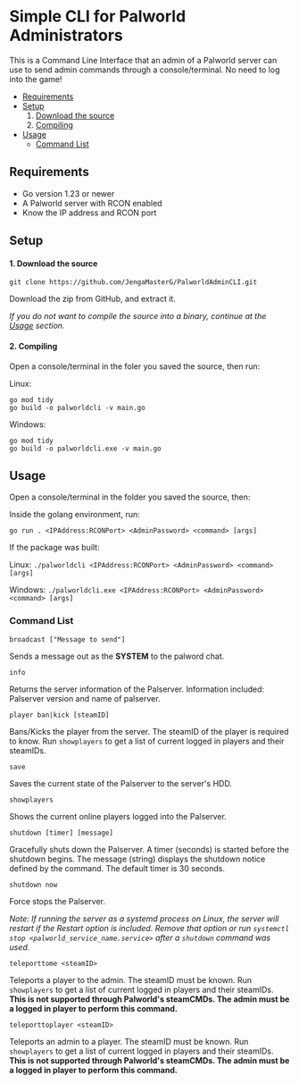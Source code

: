 # Simple CLI for Palworld Administrators
 This is a Command Line Interface that an admin of a Palworld server can use to send admin commands through a console/terminal. No need to log into the game!

- [Requirements](#requirements)
- [Setup](#setup)
    1. [Download the source](#1-download-the-source)
    2. [Compiling](#2-compiling)
- [Usage](#usage)
    - [Command List](#command-list)
## Requirements
 - Go version 1.23 or newer
 - A Palworld server with RCON enabled
 - Know the IP address and RCON port

## Setup
#### 1. Download the source
`git clone https://github.com/JengaMasterG/PalworldAdminCLI.git`

Download the zip from GitHub, and extract it.

_If you do not want to compile the source into a binary, continue at the [Usage](#usage) section._

#### 2. Compiling
Open a console/terminal in the foler you saved the source, then run:

Linux:
```
go mod tidy
go build -o palworldcli -v main.go
```

Windows:
```
go mod tidy
go build -o palworldcli.exe -v main.go
```

## Usage
Open a console/terminal in the folder you saved the source, then:

Inside the golang environment, run:

`go run . <IPAddress:RCONPort> <AdminPassword> <command> [args]`

If the package was built:

Linux: `./palworldcli <IPAddress:RCONPort> <AdminPassword> <command> [args]`

Windows: `./palworldcli.exe <IPAddress:RCONPort> <AdminPassword> <command> [args]`

### Command List
    broadcast ["Message to send"]

Sends a message out as the **SYSTEM** to the palword chat.


    info

Returns the server information of the Palserver. Information included: Palserver version and name of palserver.

    player ban|kick [steamID]

Bans/Kicks the player from the server. The steamID of the player is required to know. Run `showplayers` to get a list of current logged in players and their steamIDs.

    save

Saves the current state of the Palserver to the server's HDD.

    showplayers

Shows the current online players logged into the Palserver.

    shutdown [timer] [message]

Gracefully shuts down the Palserver. A timer (seconds) is started before the shutdown begins. The message (string) displays the shutdown notice defined by the command. The default timer is 30 seconds.

    shutdown now

Force stops the Palserver. 

_Note: If running the server as a systemd process on Linux, the server will restart if the Restart option is included. Remove that option or run `systemctl stop <palworld_service_name.service>` after a `shutdown` command was used._

    teleporttome <steamID>
Teleports a player to the admin. The steamID must be known. Run `showplayers` to get a list of current logged in players and their steamIDs. **This is not supported through Palworld's steamCMDs. The admin must be a logged in player to perform this command.**

    teleporttoplayer <steamID>
Teleports an admin to a player. The steamID must be known. Run `showplayers` to get a list of current logged in players and their steamIDs. **This is not supported through Palworld's steamCMDs. The admin must be a logged in player to perform this command.**
